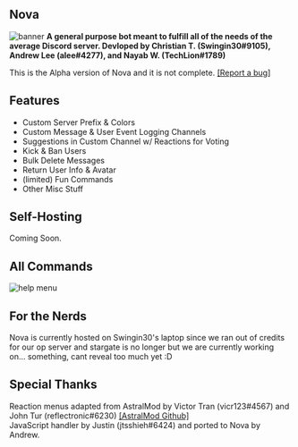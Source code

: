 ## Nova
<img src="https://github.com/software-elevated/Nova/blob/master/icons/banner.png?raw=true" alt="banner">
<b>A general purpose bot meant to fulfill all of the needs of the average Discord server.
Devloped by Christian T. (Swingin30#9105), Andrew Lee (alee#4277), and Nayab W. (TechLion#1789)</b>

This is the Alpha version of Nova and it is not complete. <a href="https://github.com/software-elevated/Nova/issues">[Report a bug]</a>

## Features
- Custom Server Prefix & Colors
- Custom Message & User Event Logging Channels
- Suggestions in Custom Channel w/ Reactions for Voting
- Kick & Ban Users
- Bulk Delete Messages
- Return User Info & Avatar
- (limited) Fun Commands
- Other Misc Stuff

## Self-Hosting
Coming Soon.

## All Commands
<img src="https://cdn.discordapp.com/attachments/537119674828324890/592914658654945290/unknown.png" alt="help menu">

## For the Nerds
Nova is currently hosted on Swingin30's laptop since we ran out of credits for our op server and stargate is no longer but we are currently working on... something, cant reveal too much yet :D

## Special Thanks
Reaction menus adapted from AstralMod by Victor Tran (vicr123#4567) and John Tur (reflectronic#6230) <a href="https://github.com/vicr123/AstralMod">[AstralMod Github]</a>
<br>JavaScript handler by Justin (jtsshieh#6424) and ported to Nova by Andrew.
